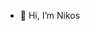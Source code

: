- 👋 Hi, I’m Nikos

<!---
Trolty/Trolty is a ✨ special ✨ repository because its `README.md` (this file) appears on your GitHub profile.
You can click the Preview link to take a look at your changes.
--->
